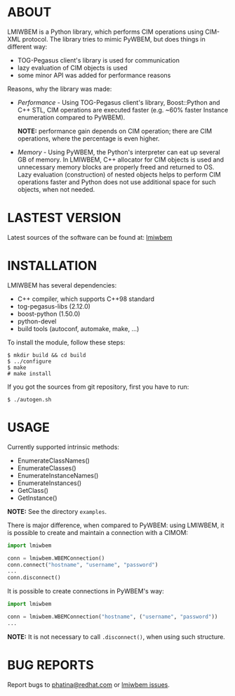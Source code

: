 ABOUT
=====

LMIWBEM is a Python library, which performs CIM operations using CIM-XML
protocol. The library tries to mimic PyWBEM, but does things in different way:

- TOG-Pegasus client's library is used for communication
- lazy evaluation of CIM objects is used
- some minor API was added for performance reasons

Reasons, why the library was made:

- *Performance* - Using TOG-Pegasus client's library, Boost::Python and C++ STL,
  CIM operations are executed faster (e.g. ~60% faster Instance enumeration
  compared to PyWBEM).

  **NOTE:** performance gain depends on CIM operation; there
  are CIM operations, where the percentage is even higher.
- *Memory* - Using PyWBEM, the Python's interpreter can eat up several GB of
  memory. In LMIWBEM, C++ allocator for CIM objects is used and unnecessary
  memory blocks are properly freed and returned to OS. Lazy evaluation
  (construction) of nested objects helps to perform CIM operations faster and
  Python does not use additional space for such objects, when not needed.

LASTEST VERSION
===============

Latest sources of the software can be found at: [lmiwbem][]

INSTALLATION
============

LMIWBEM has several dependencies:

- C++ compiler, which supports C++98 standard
- tog-pegasus-libs (2.12.0)
- boost-python (1.50.0)
- python-devel
- build tools (autoconf, automake, make, ...)

To install the module, follow these steps:

    $ mkdir build && cd build
    $ ../configure
    $ make
    # make install

If you got the sources from git repository, first you have to run:

    $ ./autogen.sh

USAGE
=====

Currently supported intrinsic methods:

- EnumerateClassNames()
- EnumerateClasses()
- EnumerateInstanceNames()
- EnumerateInstances()
- GetClass()
- GetInstance()

**NOTE:** See the directory `examples`.

There is major difference, when compared to PyWBEM: using LMIWBEM, it is
possible to create and maintain a connection with a CIMOM:

``` python
import lmiwbem

conn = lmiwbem.WBEMConnection()
conn.connect("hostname", "username", "password")
...
conn.disconnect()
```

It is possible to create connections in PyWBEM's way:

``` python
import lmiwbem

conn = lmiwbem.WBEMConnection("hostname", ("username", "password"))
...
```

**NOTE:** It is not necessary to call `.disconnect()`, when using such
structure.

BUG REPORTS
===========

Report bugs to [phatina@redhat.com](mailto:phatina@redhat.com) or
[lmiwbem issues][].

[lmiwbem]: https://github.com/phatina/lmiwbem "lmiwbem repository on github"
[lmiwbem issues]: https://github.com/phatina/lmiwbem/issues "Report a bug"
